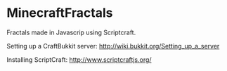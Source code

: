 MinecraftFractals
=================

Fractals made in Javascrip using Scriptcraft.

Setting up a CraftBukkit server: http://wiki.bukkit.org/Setting_up_a_server

Installing ScriptCraft: http://www.scriptcraftjs.org/
